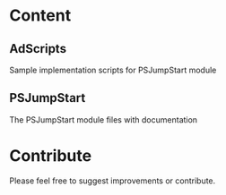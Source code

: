# Content
## AdScripts
Sample implementation scripts for PSJumpStart module
## PSJumpStart
The PSJumpStart module files with documentation
# Contribute
Please feel free to suggest improvements or contribute.
